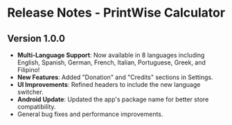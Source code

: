 # Release Notes - PrintWise Calculator

## Version 1.0.0

- **Multi-Language Support**: Now available in 8 languages including English, Spanish, German, French, Italian, Portuguese, Greek, and Filipino!
- **New Features**: Added "Donation" and "Credits" sections in Settings.
- **UI Improvements**: Refined headers to include the new language switcher.
- **Android Update**: Updated the app's package name for better store compatibility.
- General bug fixes and performance improvements.